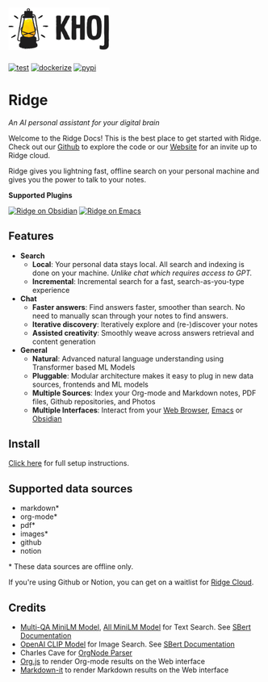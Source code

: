 <h1><img src="./assets/ridge-logo-sideways.svg" width="200" alt="Ridge Logo"></h1>

[![test](https://github.com/ridge-ai/ridge/actions/workflows/test.yml/badge.svg)](https://github.com/ridge-ai/ridge/actions/workflows/test.yml)
[![dockerize](https://github.com/ridge-ai/ridge/actions/workflows/dockerize.yml/badge.svg)](https://github.com/ridge-ai/ridge/pkgs/container/ridge)
[![pypi](https://github.com/ridge-ai/ridge/actions/workflows/pypi.yml/badge.svg)](https://pypi.org/project/ridge-assistant/)

# Ridge
*An AI personal assistant for your digital brain*

Welcome to the Ridge Docs! This is the best place to get started with Ridge. Check out our [Github](https://github.com/ridge-ai/ridge) to explore the code or our [Website](https://ridge.dev) for an invite up to Ridge cloud.

Ridge gives you lightning fast, offline search on your personal machine and gives you the power to talk to your notes.

**Supported Plugins**

[![Ridge on Obsidian](https://img.shields.io/badge/Obsidian-%23483699.svg?style=for-the-badge&logo=obsidian&logoColor=white)](https://github.com/ridge-ai/ridge/tree/master/src/interface/obsidian#readme)
[![Ridge on Emacs](https://img.shields.io/badge/Emacs-%237F5AB6.svg?&style=for-the-badge&logo=gnu-emacs&logoColor=white)](https://github.com/ridge-ai/ridge/tree/master/src/interface/emacs#readme)

## Features
- **Search**
  - **Local**: Your personal data stays local. All search and indexing is done on your machine. *Unlike chat which requires access to GPT.*
  - **Incremental**: Incremental search for a fast, search-as-you-type experience
- **Chat**
  - **Faster answers**: Find answers faster, smoother than search. No need to manually scan through your notes to find answers.
  - **Iterative discovery**: Iteratively explore and (re-)discover your notes
  - **Assisted creativity**: Smoothly weave across answers retrieval and content generation
- **General**
  - **Natural**: Advanced natural language understanding using Transformer based ML Models
  - **Pluggable**: Modular architecture makes it easy to plug in new data sources, frontends and ML models
  - **Multiple Sources**: Index your Org-mode and Markdown notes, PDF files, Github repositories, and Photos
  - **Multiple Interfaces**: Interact from your [Web Browser](https://docs.ridge.dev/#/web), [Emacs](https://docs.ridge.dev/#/emacs) or [Obsidian](https://docs.ridge.dev/#/obsidian)

## Install
[Click here](./setup.md) for full setup instructions.

## Supported data sources
- markdown*
- org-mode*
- pdf*
- images*
- github
- notion

\* These data sources are offline only.

If you're using Github or Notion, you can get on a waitlist for [Ridge Cloud](https://ridge.dev).

## Credits

- [Multi-QA MiniLM Model](https://huggingface.co/sentence-transformers/multi-qa-MiniLM-L6-cos-v1), [All MiniLM Model](https://huggingface.co/sentence-transformers/all-MiniLM-L6-v2) for Text Search. See [SBert Documentation](https://www.sbert.net/examples/applications/retrieve_rerank/README.html)
- [OpenAI CLIP Model](https://github.com/openai/CLIP) for Image Search. See [SBert Documentation](https://www.sbert.net/examples/applications/image-search/README.html)
- Charles Cave for [OrgNode Parser](http://members.optusnet.com.au/~charles57/GTD/orgnode.html)
- [Org.js](https://mooz.github.io/org-js/) to render Org-mode results on the Web interface
- [Markdown-it](https://github.com/markdown-it/markdown-it) to render Markdown results on the Web interface
